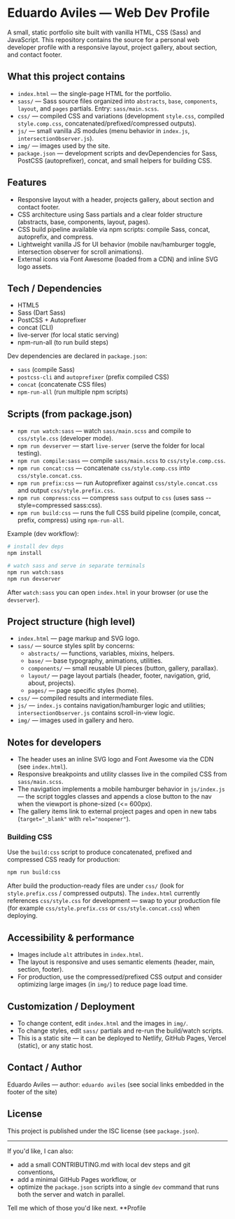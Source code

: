 # Eduardo Aviles — Web Dev Profile

A small, static portfolio site built with vanilla HTML, CSS (Sass) and JavaScript. This repository contains the source for a personal web developer profile with a responsive layout, project gallery, about section, and contact footer.

## What this project contains

- `index.html` — the single-page HTML for the portfolio.
- `sass/` — Sass source files organized into `abstracts`, `base`, `components`, `layout`, and `pages` partials. Entry: `sass/main.scss`.
- `css/` — compiled CSS and variations (development `style.css`, compiled `style.comp.css`, concatenated/prefixed/compressed outputs).
- `js/` — small vanilla JS modules (menu behavior in `index.js`, `intersectionObserver.js`).
- `img/` — images used by the site.
- `package.json` — development scripts and devDependencies for Sass, PostCSS (autoprefixer), concat, and small helpers for building CSS.

## Features

- Responsive layout with a header, projects gallery, about section and contact footer.
- CSS architecture using Sass partials and a clear folder structure (abstracts, base, components, layout, pages).
- CSS build pipeline available via npm scripts: compile Sass, concat, autoprefix, and compress.
- Lightweight vanilla JS for UI behavior (mobile nav/hamburger toggle, intersection observer for scroll animations).
- External icons via Font Awesome (loaded from a CDN) and inline SVG logo assets.

## Tech / Dependencies

- HTML5
- Sass (Dart Sass)
- PostCSS + Autoprefixer
- concat (CLI)
- live-server (for local static serving)
- npm-run-all (to run build steps)

Dev dependencies are declared in `package.json`:

- `sass` (compile Sass)
- `postcss-cli` and `autoprefixer` (prefix compiled CSS)
- `concat` (concatenate CSS files)
- `npm-run-all` (run multiple npm scripts)

## Scripts (from package.json)

- `npm run watch:sass` — watch `sass/main.scss` and compile to `css/style.css` (developer mode).
- `npm run devserver` — start `live-server` (serve the folder for local testing).
- `npm run compile:sass` — compile `sass/main.scss` to `css/style.comp.css`.
- `npm run concat:css` — concatenate `css/style.comp.css` into `css/style.concat.css`.
- `npm run prefix:css` — run Autoprefixer against `css/style.concat.css` and output `css/style.prefix.css`.
- `npm run compress:css` — compress `sass` output to `css` (uses sass --style=compressed sass:css).
- `npm run build:css` — runs the full CSS build pipeline (compile, concat, prefix, compress) using `npm-run-all`.

Example (dev workflow):

```bash
# install dev deps
npm install

# watch sass and serve in separate terminals
npm run watch:sass
npm run devserver
```

After `watch:sass` you can open `index.html` in your browser (or use the `devserver`).

## Project structure (high level)

- `index.html` — page markup and SVG logo.
- `sass/` — source styles split by concerns:
  - `abstracts/` — functions, variables, mixins, helpers.
  - `base/` — base typography, animations, utilities.
  - `components/` — small reusable UI pieces (button, gallery, parallax).
  - `layout/` — page layout partials (header, footer, navigation, grid, about, projects).
  - `pages/` — page specific styles (home).
- `css/` — compiled results and intermediate files.
- `js/` — `index.js` contains navigation/hamburger logic and utilities; `intersectionObserver.js` contains scroll-in-view logic.
- `img/` — images used in gallery and hero.

## Notes for developers

- The header uses an inline SVG logo and Font Awesome via the CDN (see `index.html`).
- Responsive breakpoints and utility classes live in the compiled CSS from `sass/main.scss`.
- The navigation implements a mobile hamburger behavior in `js/index.js` — the script toggles classes and appends a close button to the nav when the viewport is phone-sized (<= 600px).
- The gallery items link to external project pages and open in new tabs (`target="_blank"` with `rel="noopener"`).

### Building CSS

Use the `build:css` script to produce concatenated, prefixed and compressed CSS ready for production:

```bash
npm run build:css
```

After build the production-ready files are under `css/` (look for `style.prefix.css` / compressed outputs). The `index.html` currently references `css/style.css` for development — swap to your production file (for example `css/style.prefix.css` or `css/style.concat.css`) when deploying.

## Accessibility & performance

- Images include `alt` attributes in `index.html`.
- The layout is responsive and uses semantic elements (header, main, section, footer).
- For production, use the compressed/prefixed CSS output and consider optimizing large images (in `img/`) to reduce page load time.

## Customization / Deployment

- To change content, edit `index.html` and the images in `img/`.
- To change styles, edit `sass/` partials and re-run the build/watch scripts.
- This is a static site — it can be deployed to Netlify, GitHub Pages, Vercel (static), or any static host.

## Contact / Author

Eduardo Aviles — author: `eduardo aviles` (see social links embedded in the footer of the site)

## License

This project is published under the ISC license (see `package.json`).

---

If you'd like, I can also:

- add a small CONTRIBUTING.md with local dev steps and git conventions,
- add a minimal GitHub Pages workflow, or
- optimize the `package.json` scripts into a single `dev` command that runs both the server and watch in parallel.

Tell me which of those you'd like next.
\*\*Profile
